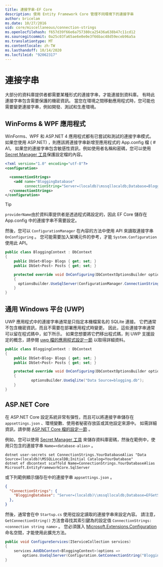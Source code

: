 ```yaml
---
title: 連接字串-EF Core
description: 使用 Entity Framework Core 管理不同環境下的連接字串
author: bricelam
ms.date: 10/27/2016
uid: core/miscellaneous/connection-strings
ms.openlocfilehash: f657d39f66e6a757380ca25436a638b47c11cd12
ms.sourcegitcommit: 0a25c03fa65ae6e0e0e3f66bac48d59eceb96a5a
ms.translationtype: MT
ms.contentlocale: zh-TW
ms.lasthandoff: 10/14/2020
ms.locfileid: "92062317"
---
```

# <a name="connection-strings"></a>連接字串

大部分的資料庫提供者都需要某種形式的連接字串，才能連接到資料庫。 有時此連接字串包含需要保護的機密資訊。 當您在環境之間移動應用程式時，您可能也需要變更連接字串，例如開發、測試和生產環境。

## <a name="winforms--wpf-applications"></a>WinForms & WPF 應用程式

WinForms、WPF 和 ASP.NET 4 應用程式都有已嘗試和測試的連接字串模式。 如果您使用 ASP.NET) ，則應該將連接字串新增至應用程式的 App.config 檔 ( # A1。 如果您的連接字串包含敏感性資訊，例如使用者名稱和密碼，您可以使用 [Secret Manager 工具](/aspnet/core/security/app-secrets#secret-manager)保護設定檔的內容。

```xml
<?xml version="1.0" encoding="utf-8"?>
<configuration>

  <connectionStrings>
    <add name="BloggingDatabase"
         connectionString="Server=(localdb)\mssqllocaldb;Database=Blogging;Trusted_Connection=True;" />
  </connectionStrings>
</configuration>
```

> [!TIP]
> `providerName`由於資料庫提供者是透過程式碼設定的，因此 EF Core 儲存在 App.config 中的連接字串不需要設定。

然後，您可以 `ConfigurationManager` 在內容的方法中使用 API 來讀取連接字串 `OnConfiguring` 。 您可能需要加入架構元件的參考，才能 `System.Configuration` 使用此 API。

```csharp
public class BloggingContext : DbContext
{
    public DbSet<Blog> Blogs { get; set; }
    public DbSet<Post> Posts { get; set; }

    protected override void OnConfiguring(DbContextOptionsBuilder optionsBuilder)
    {
      optionsBuilder.UseSqlServer(ConfigurationManager.ConnectionStrings["BloggingDatabase"].ConnectionString);
    }
}
```

## <a name="universal-windows-platform-uwp"></a>通用 Windows 平台 (UWP)

UWP 應用程式中的連接字串通常是只指定本機檔案名的 SQLite 連接。 它們通常不包含機密資訊，而且不需要在部署應用程式時變更。 因此，這些連接字串通常可以留在程式碼中，如下所示。 如果您想要將它們移出程式碼，則 UWP 支援設定的概念，請參閱 [uwp 檔的應用程式設定一節](/windows/uwp/app-settings/store-and-retrieve-app-data) 以取得詳細資料。

```csharp
public class BloggingContext : DbContext
{
    public DbSet<Blog> Blogs { get; set; }
    public DbSet<Post> Posts { get; set; }

    protected override void OnConfiguring(DbContextOptionsBuilder optionsBuilder)
    {
            optionsBuilder.UseSqlite("Data Source=blogging.db");
    }
}
```

## <a name="aspnet-core"></a>ASP.NET Core

在 ASP.NET Core 設定系統非常有彈性，而且可以將連接字串儲存在 `appsettings.json` 、環境變數、使用者秘密存放區或其他設定來源中。 如需詳細資訊，請參閱 [ASP.NET Core 檔的設定一節](/aspnet/core/fundamentals/configuration) 。

例如，您可以使用 [Secret Manager 工具](/aspnet/core/security/app-secrets#secret-manager) 來儲存資料庫密碼，然後在範例中，使用只包含的連接字串 `Name=<database-alias>` 。

```dotnetcli
dotnet user-secrets set ConnectionStrings.YourDatabaseAlias "Data Source=(localdb)\MSSQLLocalDB;Initial Catalog=YourDatabase"
dotnet ef dbcontext scaffold Name=ConnectionStrings.YourDatabaseAlias Microsoft.EntityFrameworkCore.SqlServer
```

或下列範例顯示儲存在中的連接字串 `appsettings.json` 。

```json
{
  "ConnectionStrings": {
    "BloggingDatabase": "Server=(localdb)\\mssqllocaldb;Database=EFGetStarted.ConsoleApp.NewDb;Trusted_Connection=True;"
  },
}
```

然後，通常會在中 `Startup.cs` 使用從設定讀取的連接字串來設定內容。 請注意， `GetConnectionString()` 方法會尋找其索引鍵為的設定值 `ConnectionStrings:<connection string name>` 。 您必須匯入 [Microsoft.Extensions.Configuration](/dotnet/api/microsoft.extensions.configuration) 命名空間，才能使用此擴充方法。

```csharp
public void ConfigureServices(IServiceCollection services)
{
    services.AddDbContext<BloggingContext>(options =>
        options.UseSqlServer(Configuration.GetConnectionString("BloggingDatabase")));
}
```
